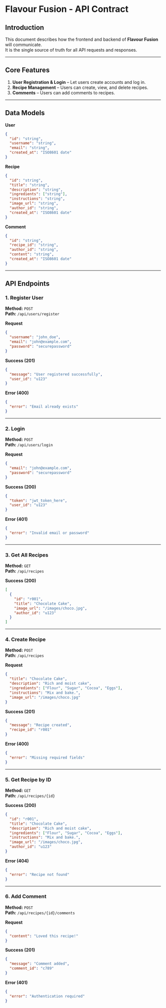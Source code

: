 # Flavour Fusion - API Contract

## Introduction
This document describes how the frontend and backend of **Flavour Fusion** will communicate.  
It is the single source of truth for all API requests and responses.

---

## Core Features
1. **User Registration & Login** – Let users create accounts and log in.  
2. **Recipe Management** – Users can create, view, and delete recipes.  
3. **Comments** – Users can add comments to recipes.  

---

## Data Models

**User**
```json
{
  "id": "string",
  "username": "string",
  "email": "string",
  "created_at": "ISO8601 date"
}
```

**Recipe**
```json
{
  "id": "string",
  "title": "string",
  "description": "string",
  "ingredients": ["string"],
  "instructions": "string",
  "image_url": "string",
  "author_id": "string",
  "created_at": "ISO8601 date"
}
```

**Comment**
```json
{
  "id": "string",
  "recipe_id": "string",
  "author_id": "string",
  "content": "string",
  "created_at": "ISO8601 date"
}
```

---

## API Endpoints

### 1. Register User
**Method:** `POST`  
**Path:** `/api/users/register`

**Request**
```json
{
  "username": "john_doe",
  "email": "john@example.com",
  "password": "securepassword"
}
```

**Success (201)**
```json
{
  "message": "User registered successfully",
  "user_id": "u123"
}
```

**Error (400)**
```json
{
  "error": "Email already exists"
}
```

---

### 2. Login
**Method:** `POST`  
**Path:** `/api/users/login`

**Request**
```json
{
  "email": "john@example.com",
  "password": "securepassword"
}
```

**Success (200)**
```json
{
  "token": "jwt_token_here",
  "user_id": "u123"
}
```

**Error (401)**
```json
{
  "error": "Invalid email or password"
}
```

---

### 3. Get All Recipes
**Method:** `GET`  
**Path:** `/api/recipes`

**Success (200)**
```json
[
  {
    "id": "r001",
    "title": "Chocolate Cake",
    "image_url": "/images/choco.jpg",
    "author_id": "u123"
  }
]
```

---

### 4. Create Recipe
**Method:** `POST`  
**Path:** `/api/recipes`

**Request**
```json
{
  "title": "Chocolate Cake",
  "description": "Rich and moist cake",
  "ingredients": ["Flour", "Sugar", "Cocoa", "Eggs"],
  "instructions": "Mix and bake.",
  "image_url": "/images/choco.jpg"
}
```

**Success (201)**
```json
{
  "message": "Recipe created",
  "recipe_id": "r001"
}
```

**Error (400)**
```json
{
  "error": "Missing required fields"
}
```

---

### 5. Get Recipe by ID
**Method:** `GET`  
**Path:** `/api/recipes/{id}`

**Success (200)**
```json
{
  "id": "r001",
  "title": "Chocolate Cake",
  "description": "Rich and moist cake",
  "ingredients": ["Flour", "Sugar", "Cocoa", "Eggs"],
  "instructions": "Mix and bake.",
  "image_url": "/images/choco.jpg",
  "author_id": "u123"
}
```

**Error (404)**
```json
{
  "error": "Recipe not found"
}
```

---

### 6. Add Comment
**Method:** `POST`  
**Path:** `/api/recipes/{id}/comments`

**Request**
```json
{
  "content": "Loved this recipe!"
}
```

**Success (201)**
```json
{
  "message": "Comment added",
  "comment_id": "c789"
}
```

**Error (401)**
```json
{
  "error": "Authentication required"
}
```
